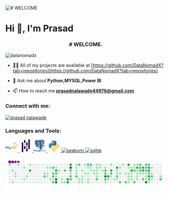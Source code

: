 ![# WELCOME](https://user-images.githubusercontent.com/74038190/221352995-5ac18bdf-1a19-4f99-bbb6-77559b220470.gif)
<h1 align="left">Hi 👋, I'm Prasad</h1>
<h3 align="center"># WELCOME.</h3>







<p align="left"> <img src="https://komarev.com/ghpvc/?username=datanomadx&label=Profile%20views&color=0e75b6&style=flat" alt="datanomadx" /> </p>



- 👨‍💻 All of my projects are available at [https://github.com/DataNomadX?tab=repositories](https://github.com/DataNomadX?tab=repositories)

- 💬 Ask me about **Python,MYSQL,Power BI**


- 📫 How to reach me **prasadnalawade44976@gmail.com**



<h3 align="left">Connect with me:</h3>
<p align="left">
<a href="https://linkedin.com/in/prasad nalawade" target="blank"><img align="center" src="https://raw.githubusercontent.com/rahuldkjain/github-profile-readme-generator/master/src/images/icons/Social/linked-in-alt.svg" alt="prasad nalawade" height="30" width="40" /></a>
</p>

<h3 align="left">Languages and Tools:</h3>
<p align="left"> <a href="https://www.mysql.com/" target="_blank" rel="noreferrer"> <img src="https://raw.githubusercontent.com/devicons/devicon/master/icons/mysql/mysql-original-wordmark.svg" alt="mysql" width="40" height="40"/> </a> <a href="https://pandas.pydata.org/" target="_blank" rel="noreferrer"> <img src="https://raw.githubusercontent.com/devicons/devicon/2ae2a900d2f041da66e950e4d48052658d850630/icons/pandas/pandas-original.svg" alt="pandas" width="40" height="40"/> </a> <a href="https://www.postgresql.org" target="_blank" rel="noreferrer"> <img src="https://raw.githubusercontent.com/devicons/devicon/master/icons/postgresql/postgresql-original-wordmark.svg" alt="postgresql" width="40" height="40"/> </a> <a href="https://www.python.org" target="_blank" rel="noreferrer"> <img src="https://raw.githubusercontent.com/devicons/devicon/master/icons/python/python-original.svg" alt="python" width="40" height="40"/> </a> <a href="https://seaborn.pydata.org/" target="_blank" rel="noreferrer"> <img src="https://seaborn.pydata.org/_images/logo-mark-lightbg.svg" alt="seaborn" width="40" height="40"/> </a> <a href="https://www.sqlite.org/" target="_blank" rel="noreferrer"> <img src="https://www.vectorlogo.zone/logos/sqlite/sqlite-icon.svg" alt="sqlite" width="40" height="40"/> </a> </p>



 <img align="left" alt="Coding" width="500" src="https://github.com/Platane/snk/raw/output/github-contribution-grid-snake.gif">

 




